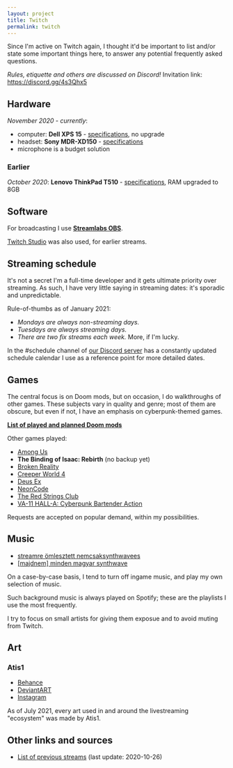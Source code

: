 ```yaml
---
layout: project
title: Twitch
permalink: twitch
---
```


Since I'm active on Twitch again, I thought it'd be important to list and/or state some important things here, to answer any potential frequently asked questions.

*Rules, etiquette and others are discussed on Discord!* Invitation link: <https://discord.gg/4s3Qhx5>

## Hardware

*November 2020 - currently*:
* computer: **Dell XPS 15** - [specifications](https://www.dell.com/support/manuals/en-us/xps-15-9560-laptop/xps-15-9560-setupandspecifications/specifications?guid=guid-4a715843-271e-4d93-b41c-66a245385203&lang=en-us), no upgrade
* headset: **Sony MDR-XD150** - [specifications](https://www.sony.hu/electronics/support/wired-headphones-headband/mdr-xd150/specifications)
* microphone is a budget solution


### Earlier

*October 2020*: **Lenovo ThinkPad T510** - [specifications](https://support.lenovo.com/us/en/solutions/pd003320-detailed-specifications-thinkpad-t510-t510i-w510), RAM upgraded to 8GB


## Software

For broadcasting I use [**Streamlabs OBS**](https://streamlabs.com/).

[Twitch Studio](https://www.twitch.tv/broadcast/studio) was also used, for earlier streams.

## Streaming schedule

It's not a secret I'm a full-time developer and it gets ultimate priority over streaming. As such, I have very little saying in streaming dates: it's sporadic and unpredictable.

Rule-of-thumbs as of January 2021:
* *Mondays are always non-streaming days.*
* *Tuesdays are always streaming days.*
* *There are two fix streams each week.* More, if I'm lucky.

In the #schedule channel of [our Discord server](https://discord.gg/4s3Qhx5) has a constantly updated schedule calendar I use as a reference point for more detailed dates.

## Games

The central focus is on Doom mods, but on occasion, I do walkthroughs of other games. These subjects vary in quality and genre; most of them are obscure, but even if not, I have an emphasis on cyberpunk-themed games.

[**List of played and planned Doom mods**](https://katamori.github.io/twitch/modlist)

Other games played:

* [Among Us](https://katamori.github.io/twitch/stream-archive#among-us)
* **The Binding of Isaac: Rebirth** (no backup yet)
* [Broken Reality](https://katamori.github.io/twitch/stream-archive#broken-reality)
* [Creeper World 4](https://katamori.github.io/twitch/stream-archive#creeper-world-4)
* [Deus Ex](https://katamori.github.io/twitch/stream-archive#redsun-2020)
* [NeonCode](https://katamori.github.io/twitch/stream-archive#neoncode)
* [The Red Strings Club](https://katamori.github.io/twitch/stream-archive#the-red-strings-club)
* [VA-11 HALL-A: Cyberpunk Bartender Action](https://katamori.github.io/twitch/stream-archive#va-11-hall-A-cyberpunk-bartender-action)

Requests are accepted on popular demand, within my possibilities.

## Music

* [streamre ömlesztett nemcsaksynthwavees](https://open.spotify.com/playlist/4VO3UX3rNi1XOQXQ3NfLOS)
* [\[majdnem\] minden magyar synthwave](https://open.spotify.com/playlist/6TjTsOheKHChojSv7aWtGF)

On a case-by-case basis, I tend to turn off ingame music, and play my own selection of music.

Such background music is always played on Spotify; these are the playlists I use the most frequently.

I try to focus on small artists for giving them exposue and to avoid muting from Twitch.

## Art

### Atis1

* [Behance](https://www.behance.net/atis1)
* [DeviantART](https://www.deviantart.com/atis1)
* [Instagram](https://www.instagram.com/atis0001/)

As of July 2021, every art used in and around the livestreaming "ecosystem" was made by Atis1.

## Other links and sources

* [List of previous streams](https://katamori.github.io/twitch/stream-archive) (last update: 2020-10-26)

